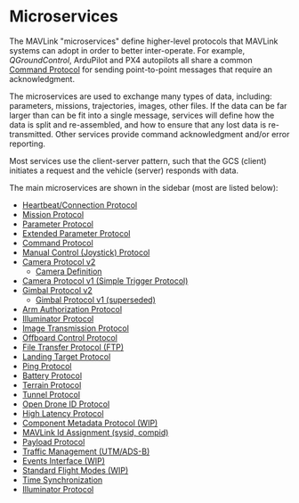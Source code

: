 # Microservices

The MAVLink "microservices" define higher-level protocols that MAVLink systems can adopt in order to better inter-operate.
For example, _QGroundControl_, ArduPilot and PX4 autopilots all share a common [Command Protocol](../services/command.md) for sending point-to-point messages that require an acknowledgment.

The microservices are used to exchange many types of data, including: parameters, missions, trajectories, images, other files.
If the data can be far larger than can be fit into a single message, services will define how the data is split and re-assembled, and how to ensure that any lost data is re-transmitted.
Other services provide command acknowledgment and/or error reporting.

Most services use the client-server pattern, such that the GCS (client) initiates a request and the vehicle (server) responds with data.

The main microservices are shown in the sidebar (most are listed below):

- [Heartbeat/Connection Protocol](../services/heartbeat.md)
- [Mission Protocol](../services/mission.md)
- [Parameter Protocol](../services/parameter.md)
- [Extended Parameter Protocol](../services/parameter_ext.md)
- [Command Protocol](../services/command.md)
- [Manual Control (Joystick) Protocol](../services/manual_control.md)
- [Camera Protocol v2](../services/camera.md)
  - [Camera Definition](../services/camera_def.md)
- [Camera Protocol v1 (Simple Trigger Protocol)](../services/camera_v1.md)
- [Gimbal Protocol v2](../services/gimbal_v2.md)
  - [Gimbal Protocol v1 (superseded)](../services/gimbal.md)
- [Arm Authorization Protocol](../services/arm_authorization.md)
- [Illuminator Protocol](../services/illuminator.md)
- [Image Transmission Protocol](../services/image_transmission.md)
- [Offboard Control Protocol](../services/offboard_control.md)
- [File Transfer Protocol (FTP)](../services/ftp.md)
- [Landing Target Protocol](../services/landing_target.md)
- [Ping Protocol](../services/ping.md)
- [Battery Protocol](../services/battery.md)
- [Terrain Protocol](../services/terrain.md)
- [Tunnel Protocol](../services/tunnel.md)
- [Open Drone ID Protocol](../services/opendroneid.md)
- [High Latency Protocol](../services/high_latency.md)
- [Component Metadata Protocol (WIP)](../services/component_information.md)
- [MAVLink Id Assignment (sysid, compid)](../services/mavlink_id_assignment.md)
- [Payload Protocol](../services/payload.md)
- [Traffic Management (UTM/ADS-B)](../services/traffic_management.md)
- [Events Interface (WIP)](../services/events.md)
- [Standard Flight Modes (WIP)](../services/standard_modes.md)
- [Time Synchronization](../services/timesync.md)
- [Illuminator Protocol](../services/illuminator.md)
